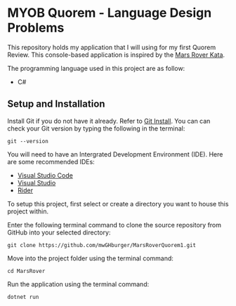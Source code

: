 # MYOB Quorem - Language Design Problems
This repository holds my application that I will using for my first Quorem Review. This console-based application is inspired by the [Mars Rover Kata](https://github.com/MYOB-Technology/General_Developer/blob/main/katas/kata-mars-rover/kata-mars-rover.md). 

The programming language used in this project are as follow:
- C#

## Setup and Installation
Install Git if you do not have it already. Refer to [Git Install](https://git-scm.com/book/en/v2/Getting-Started-Installing-Git). You can can check your Git version by typing the following in the terminal:
```
git --version
```

You will need to have an Intergrated Development Environment (IDE). Here are some recommended IDEs:
- [Visual Studio Code](https://code.visualstudio.com/)
- [Visual Studio](https://visualstudio.microsoft.com/vs/)
- [Rider](https://www.jetbrains.com/rider/)


To setup this project, first select or create a directory you want to house this project within.

Enter the following terminal command to clone the source repository from GitHub into your selected directory:
```
git clone https://github.com/mwGHburger/MarsRoverQuorem1.git
```

Move into the project folder using the terminal command:
```
cd MarsRover
```

Run the application using the terminal command:
```
dotnet run
```
